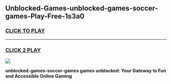 
## Unblocked-Games-unblocked-games-soccer-games-Play-Free-1s3a0
<h3>
<a href="https://premium76.site?title=unblocked-games-soccer-games&ref=10A">CLICK TO PLAY</a></h3>
<hr>

<h3>
<a href="https://premium76.site?title=unblocked-games-soccer-games&ref=10A">CLICK 2 PLAY</a>
  
</h3>

<a href="https://premium76.site?title=unblocked-games-soccer-games&ref=10A"><img src="https://clearcache.store/games.png"></a>


**unblocked-games-soccer-games games unblocked: Your Gateway to Fun and Accessible Online Gaming**
